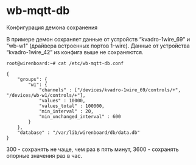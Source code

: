 wb-mqtt-db
====================

Конфигурация демона сохранения

В примере демон сохраняет данные от устройств “kvadro-1wire_69" и "wb-w1" (драйвера встроенных портов 1-wire). 
Данные от устройства “kvadro-1wire_42” из конфига выше не сохраняются.

```
root@wirenboard:~# cat /etc/wb-mqtt-db.conf
```

```
{
	"groups": {
    	"w1": {
        	"channels" : ["/devices/kvadro-1wire_69/controls/+", "/devices/wb-w1/controls/+"],
        	"values" : 10000,
        	"values_total" : 100000,
        	"min_interval" : 20,
        	"min_unchanged_interval" : 600
    	}
	},
	"database" : "/var/lib/wirenboard/db/data.db"
}
```



300 - сохранять не чаще, чем раз в пять минут, 3600 - сохранять опорные значения раз в час.

